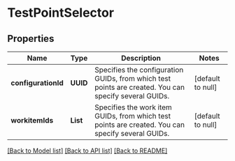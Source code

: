 # TestPointSelector
## Properties

| Name | Type | Description | Notes |
|------------ | ------------- | ------------- | -------------|
| **configurationId** | **UUID** | Specifies the configuration GUIDs, from which test points are created. You can specify several GUIDs. | [default to null] |
| **workitemIds** | **List** | Specifies the work item GUIDs, from which test points are created. You can specify several GUIDs. | [default to null] |

[[Back to Model list]](../README.md#documentation-for-models) [[Back to API list]](../README.md#documentation-for-api-endpoints) [[Back to README]](../README.md)

